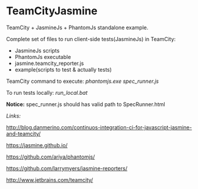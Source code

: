 TeamCityJasmine
===============

TeamCity + JasmineJs + PhantomJs standalone example.

Complete set of files to run client-side tests(JasmineJs) in TeamCity:

- JasmineJs scripts
- PhantomJs executable
- jasmine.teamcity_reporter.js
- example(scripts to test & actually tests)

TeamCity command to execute: *phantomjs.exe spec_runner.js*

To run tests locally: *run_local.bat*

**Notice:**
spec_runner.js should has valid path to SpecRunner.html


*Links:*

http://blog.danmerino.com/continuos-integration-ci-for-javascript-jasmine-and-teamcity/

https://jasmine.github.io/

https://github.com/ariya/phantomjs/

https://github.com/larrymyers/jasmine-reporters/

http://www.jetbrains.com/teamcity/
